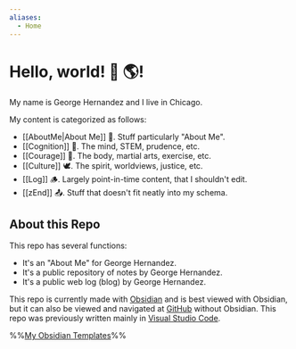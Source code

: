 ```yaml
---
aliases:
  - Home
---
```

# Hello, world! 👋 🌎!

My name is George Hernandez and I live in Chicago.

My content is categorized as follows:
- [[AboutMe|About Me]] 🦊. Stuff particularly "About Me".
- [[Cognition]] 🦉. The mind, STEM, prudence, etc.
- [[Courage]] 🦁. The body, martial arts, exercise, etc.
- [[Culture]] 🕊️. The spirit, worldviews, justice, etc.
- [[Log]] 🪵. Largely point-in-time content, that I shouldn't edit.
- [[zEnd]] 📤. Stuff that doesn't fit neatly into my schema.

## About this Repo

This repo has several functions:
  - It's an "About Me" for George Hernandez.
  - It's a public repository of notes by George Hernandez. 
  - It's a public web log (blog) by George Hernandez.

This repo is currently made with [Obsidian](https://obsidian.md/) and is best viewed with Obsidian, but it can also be  viewed and navigated at [GitHub](https://github.com/) without Obsidian. This repo was previously written mainly in [Visual Studio Code](https://code.visualstudio.com/).

%%[My Obsidian Templates](Templates/Templates.md)%%
